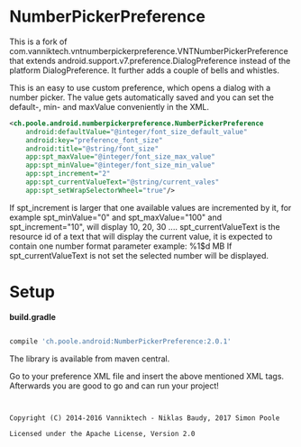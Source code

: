 NumberPickerPreference
======================

This is a fork of com.vanniktech.vntnumberpickerpreference.VNTNumberPickerPreference that extends android.support.v7.preference.DialogPreference instead of the platform DialogPreference. It further adds a couple of bells and whistles.


This is an easy to use custom preference, which opens a dialog with a number picker. The value gets automatically saved and you can set the default-, min- and maxValue conveniently in the XML.

```xml
<ch.poole.android.numberpickerpreference.NumberPickerPreference
    android:defaultValue="@integer/font_size_default_value"
    android:key="preference_font_size"
    android:title="@string/font_size"
    app:spt_maxValue="@integer/font_size_max_value"
    app:spt_minValue="@integer/font_size_min_value"
    app:spt_increment="2"
    app:spt_currentValueText="@string/current_vales"
    app:spt_setWrapSelectorWheel="true"/>
```

If spt_increment is larger that one available values are incremented by it, for example spt_minValue="0" and spt_maxValue="100" and spt_increment="10", will display 10, 20, 30 .... spt_currentValueText is the resource id of a text that will display the current value, it is expected to contain one number format parameter example: %1$d MB If spt_currentValueText is not set the selected number will be displayed.


# Setup

**build.gradle**

```groovy

compile 'ch.poole.android:NumberPickerPreference:2.0.1'
```

The library is available from maven central.

Go to your preference XML file and insert the above mentioned XML tags. Afterwards you are good to go and can run your project!

```


Copyright (C) 2014-2016 Vanniktech - Niklas Baudy, 2017 Simon Poole

Licensed under the Apache License, Version 2.0
